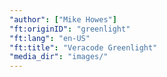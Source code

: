 ```yaml
---
"author": ["Mike Howes"]
"ft:originID": "greenlight"
"ft:lang": "en-US"
"ft:title": "Veracode Greenlight"
"media_dir": "images/"
---
```

